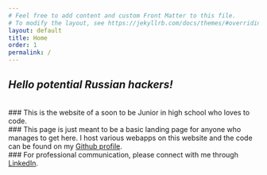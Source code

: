 ```yaml
---
# Feel free to add content and custom Front Matter to this file.
# To modify the layout, see https://jekyllrb.com/docs/themes/#overriding-theme-defaults
layout: default
title: Home
order: 1
permalink: /
---
```

## ***Hello potential Russian hackers!***
<br>
### This is the website of a soon to be Junior in high school who loves to code.
<br>
### This page is just meant to be a basic landing page for anyone who manages to get here. I host various webapps on this website and the code can be found on my <a href="https://www.github.com/Nazchanel" target="_blank">Github profile</a>.
<br>
### For professional communication, please connect with me through <a href="https://www.linkedin.com/in/kulfieshan" target="_blank">LinkedIn</a>.